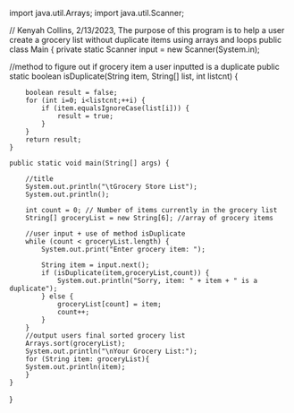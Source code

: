 import java.util.Arrays;
import java.util.Scanner;

// Kenyah Collins, 2/13/2023, The purpose of this program is to help a user create a grocery list without duplicate items using arrays and loops
public class Main {
    private static Scanner input = new Scanner(System.in);

   //method to figure out if grocery item a user inputted is a duplicate
    public static boolean isDuplicate(String item, String[] list, int listcnt) {

        boolean result = false;
        for (int i=0; i<listcnt;++i) {
            if (item.equalsIgnoreCase(list[i])) {
                result = true;
            }
        }
        return result;
    }

    public static void main(String[] args) {

        //title
        System.out.println("\tGrocery Store List");
        System.out.println();

        int count = 0; // Number of items currently in the grocery list
        String[] groceryList = new String[6]; //array of grocery items

        //user input + use of method isDuplicate
        while (count < groceryList.length) {
            System.out.print("Enter grocery item: ");

            String item = input.next();
            if (isDuplicate(item,groceryList,count)) {
                System.out.println("Sorry, item: " + item + " is a duplicate");
            } else {
                groceryList[count] = item;
                count++;
            }
        }
        //output users final sorted grocery list
        Arrays.sort(groceryList);
        System.out.println("\nYour Grocery List:");
        for (String item: groceryList){
        System.out.println(item);
        }
    }
}
